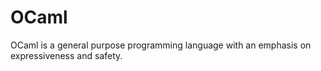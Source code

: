 # OCaml
OCaml is a general purpose programming language with an emphasis on expressiveness and safety.
